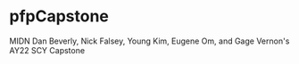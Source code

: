 # pfpCapstone
MIDN Dan Beverly, Nick Falsey, Young Kim, Eugene Om, and Gage Vernon's AY22 SCY Capstone
